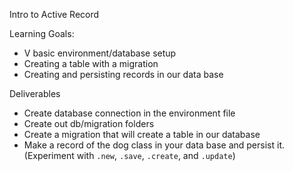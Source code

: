 Intro to Active Record

Learning Goals:
* V basic environment/database setup
* Creating a table with a migration
* Creating and persisting records in our data base

Deliverables
* Create database connection in the environment file
* Create out db/migration folders
* Create a migration that will create a table in our database
* Make a record of the dog class in your data base and persist it. (Experiment with `.new`, `.save`, `.create`, and `.update`)
